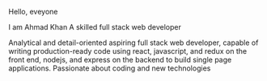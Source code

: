 Hello, eveyone

I am Ahmad Khan A skilled full stack web developer

Analytical and detail-oriented aspiring full stack web developer, capable of writing production-ready code using react, javascript, and redux on the front end, nodejs, and express on the backend to build single page applications. Passionate about coding and new technologies